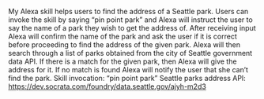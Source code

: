 My Alexa skill helps users to find the address of a Seattle park. Users can invoke the skill by saying “pin point park” and Alexa will instruct the user to say the name of a park they wish to get the address of. After receiving input Alexa will confirm the name of the park and ask the user if it is correct before proceeding to find the address of the given park. Alexa will then search through a list of parks obtained from the city of Seattle government data API. If there is a match for the given park, then Alexa will give the address for it. If no match is found Alexa will notify the user that she can’t find the park. 
Skill invocation: “pin point park”
Seattle parks address API: https://dev.socrata.com/foundry/data.seattle.gov/ajyh-m2d3
